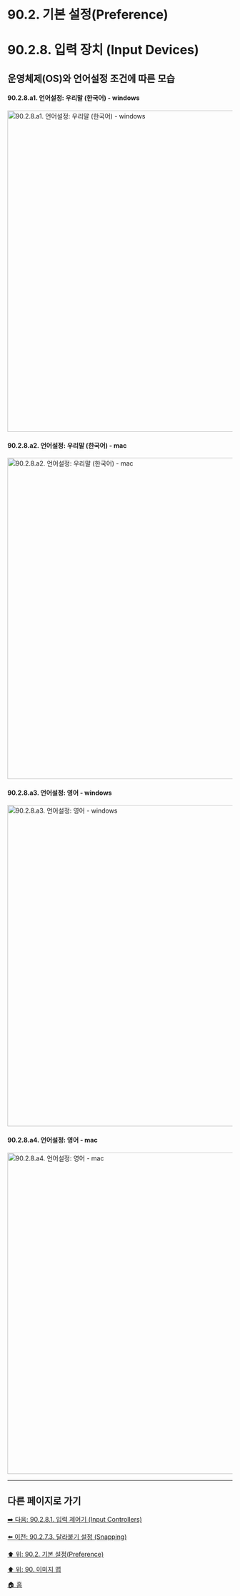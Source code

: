 # 90.2. 기본 설정(Preference)
# 90.2.8. 입력 장치 (Input Devices)
## 운영체제(OS)와 언어설정 조건에 따른 모습
#### 90.2.8.a1. 언어설정: 우리말 (한국어) - windows

<img width="720" alt="90.2.8.a1. 언어설정: 우리말 (한국어) - windows" src="https://github.com/wonder13662/gimp/assets/15767104/2f0d3e1d-d971-4159-92ff-c9a51e114081">

#### 90.2.8.a2. 언어설정: 우리말 (한국어) - mac

<img width="720" alt="90.2.8.a2. 언어설정: 우리말 (한국어) - mac" src="https://github.com/wonder13662/gimp/assets/15767104/92f4c2f8-c9b0-461e-8896-d9c91a95140c">

#### 90.2.8.a3. 언어설정: 영어 - windows

<img width="720" alt="90.2.8.a3. 언어설정: 영어 - windows" src="https://github.com/wonder13662/gimp/assets/15767104/bf8d5470-3a6e-49ab-87e4-8e764d17f526">

#### 90.2.8.a4. 언어설정: 영어 - mac

<img width="720" alt="90.2.8.a4. 언어설정: 영어 - mac" src="https://github.com/wonder13662/gimp/assets/15767104/ab384a95-d23d-460a-830d-f5985b67d8e3">

***

## 다른 페이지로 가기

[➡️ 다음: 90.2.8.1. 입력 제어기 (Input Controllers)](./90-02-08-input-devicex-01-input-controllers.md)

[⬅️ 이전: 90.2.7.3. 달라붙기 설정 (Snapping)](./90-02-07-image-windowx-03-snapping.md)

[⬆️ 위: 90.2. 기본 설정(Preference)](./90-02-00-preference.md)

[⬆️ 위: 90. 이미지 맵](./90-00-image-map.md)

[🏠 홈](./00-home.md)
